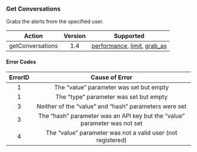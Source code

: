

### Get Conversations
Grabs the alerts from the specified user.

| Action | Version | Supported |
| :-: | :-: | :-: |
| getConversations | 1.4 | <a href="#per">performance</a>, <a href="#limit">limit</a>, <a href="#grab">grab_as</a> |

#### Error Codes

| ErrorID | Cause of Error |
| :-: | :-: |
| 1 | The “value” parameter was set but empty |
| 1 | The “type” parameter was set but empty |
| 3 | Neither of the “value” and “hash” parameters were set |
| 3 | The “hash” parameter was an API key but the “value” parameter was not set |
| 4 | The “value” parameter was not a valid user (not registered) |
